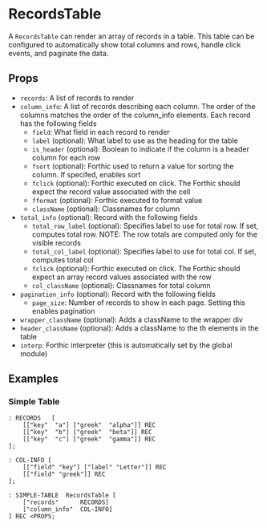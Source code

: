 # RecordsTable

A `RecordsTable` can render an array of records in a table. This table can be configured to automatically show total columns and rows, handle click events, and paginate the data.

## Props
* `records`: A list of records to render
* `column_info`: A list of records describing each column. The order of the columns matches the order of the column_info elements. Each record has the following fields
    * `field`: What field in each record to render
    * `label` (optional): What label to use as the heading for the table
    * `is_header` (optional): Boolean to indicate if the column is a header column for each row
    * `fsort` (optional): Forthic used to return a value for sorting the column. If specifed, enables sort
    * `fclick` (optional): Forthic executed on click. The Forthic should expect the record value associated with the cell
    * `fformat` (optional): Forthic executed to format value
    * `className` (optional): Classnames for column
* `total_info` (optional): Record with the following fields
    * `total_row_label` (optional): Specifies label to use for total row. If set, computes total row. NOTE: The row totals are computed only for the visible records
    * `total_col_label` (optional): Specifies label to use for total col. If set, computes total col
    * `fclick` (optional): Forthic executed on click. The Forthic should expect an array record values associated with the row
    * `col_className` (optional): Classnames for total column
* `pagination_info` (optional): Record with the following fields
    * `page_size`: Number of records to show in each page. Setting this enables pagination
* `wrapper_className` (optional): Adds a className to the wrapper div
* `header_className` (optional): Adds a className to the th elements in the table
* `interp`: Forthic interpreter (this is automatically set by the global module)

## Examples

### Simple Table
```
: RECORDS   [
    [["key"  "a"] ["greek"  "alpha"]] REC
    [["key"  "b"] ["greek"  "beta"]] REC
    [["key"  "c"] ["greek"  "gamma"]] REC
];

: COL-INFO [
    [["field" "key"] ["label" "Letter"]] REC
    [["field" "greek"]] REC
];

: SIMPLE-TABLE  RecordsTable [
    ["records"      RECORDS]
    ["column_info"  COL-INFO]
] REC <PROPS;
```